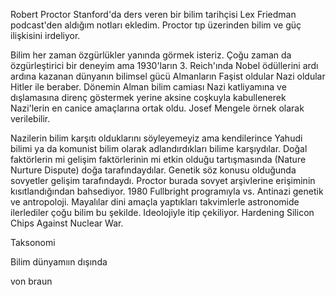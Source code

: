 Robert Proctor Stanford'da ders veren bir bilim tarihçisi Lex Friedman podcast'den aldığım notları ekledim. Proctor tıp üzerinden bilim ve güç ilişkisini irdeliyor.

Bilim her zaman özgürlükler yanında görmek isteriz. Çoğu zaman da özgürleştirici bir deneyim ama 1930'ların 3. Reich'ında Nobel ödüllerini ardı ardına kazanan dünyanın bilimsel gücü  Almanların 
Faşist oldular Nazi oldular Hitler ile beraber.
Dönemin Alman bilim camiası Nazi katliyamına ve dışlamasına direnç göstermek yerine aksine coşkuyla kabullenerek Nazi'lerin en canice amaçlarına ortak oldu. Josef Mengele örnek olarak verilebilir. 

Nazilerin bilim karşıtı olduklarını söyleyemeyiz ama kendilerince Yahudi bilimi ya da komunist bilim olarak adlandırdıkları bilime karşıydılar. 
Doğal faktörlerin mi gelişim faktörlerinin mi etkin olduğu tartışmasında (Nature Nurture Dispute) doğa tarafındaydılar.
Genetik söz konusu olduğunda sovyetler gelişim tarafındaydı. Proctor burada sovyet arşivlerine erişiminin kısıtlandığından bahsediyor. 1980 Fullbright programıyla vs. Antinazi genetik ve antropoloji.
Mayalılar dini amaçla yaptıkları takvimlerle astronomide ilerlediler çoğu bilim bu şekilde. Ideolojiyle itip çekiliyor.
Hardening Silicon Chips Against Nuclear War. 

Taksonomi

Bilim dünyamıın dışında

von braun
